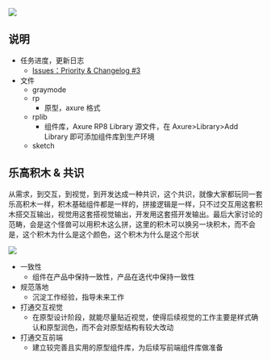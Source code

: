 ![](https://user-images.githubusercontent.com/9131176/29805931-2122a78a-8cbf-11e7-8021-f13a24b2da5e.png)

## 说明

- 任务进度，更新日志
    - [Issues：Priority & Changelog #3](https://github.com/wuzhiyi/component-library/issues/3)
- 文件
    - graymode
    - rp
        - 原型，axure 格式
    - rplib
        - 组件库，Axure RP8 Library 源文件，在 Axure>Library>Add Library 即可添加组件库到生产环境
    - sketch

## 乐高积木 & 共识

从需求，到交互，到视觉，到开发达成一种共识，这个共识，就像大家都玩同一套乐高积木一样，积木基础组件都是一样的，拼接逻辑是一样，只不过交互用这套积木搭交互输出，视觉用这套搭视觉输出，开发用这套搭开发输出。最后大家讨论的范畴，会是这个怪兽可以用积木这么拼，这里的积木可以换另一块积木，而不会是，这个积木为什么是这个颜色，这个积木为什么是这个形状

![](https://user-images.githubusercontent.com/9131176/29801378-dbd5d2be-8ca1-11e7-9771-f5aadd677f94.png)

- 一致性
    - 组件在产品中保持一致性，产品在迭代中保持一致性
- 规范落地
    - 沉淀工作经验，指导未来工作
- 打通交互视觉
    - 在原型设计阶段，就能尽量贴近视觉，使得后续视觉的工作主要是样式确认和原型润色，而不会对原型结构有较大改动
- 打通交互前端
    - 建立较完善且实用的原型组件库，为后续写前端组件库做准备
